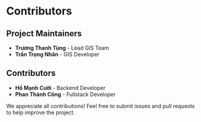 # Contributors

## Project Maintainers
- **Trương Thanh Tùng** - Lead GIS Team
- **Trần Trọng Nhân** - GIS Developer

## Contributors
- **Hồ Mạnh Cười** - Backend Developer
- **Phan Thành Công** - Fullstack Developer

We appreciate all contributions! Feel free to submit issues and pull requests to help improve the project.

